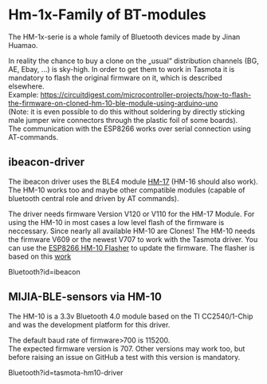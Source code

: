 # Hm-1x-Family of BT-modules  
  
The HM-1x-serie is  a whole family of Bluetooth devices made by Jinan Huamao. 
  
In reality the chance to buy a clone on the „usual“ distribution channels (BG, AE, Ebay, …) is sky-high. In order to get them to work in Tasmota it is mandatory to flash the original firmware on it, which is described elsewhere.  
Example: https://circuitdigest.com/microcontroller-projects/how-to-flash-the-firmware-on-cloned-hm-10-ble-module-using-arduino-uno  
(Note: it is even possible to do this without soldering by directly sticking male jumper wire connectors through the plastic foil of some boards).  
The communication with the ESP8266 works over serial connection using AT-commands.



## ibeacon-driver  
  
The ibeacon driver uses the BLE4 module [HM-17](https://www.herman-shop.com/PDF/bluetooth%20hm16%20hm17.pdf) (HM-16 should also work).
The HM-10 works too and maybe other compatible modules (capable of bluetooth central role and driven by AT commands).

The driver needs firmware Version V120 or V110 for the HM-17 Module.
For using the HM-10 in most cases a low level flash of the firmware is neccessary. Since nearly all available HM-10 are Clones!
The HM-10 needs the firmware V609 or the newest V707 to work with the Tasmota driver. You can use the [ESP8266 HM-10 Flasher](https://github.com/Jason2866/CCLoader) to update the firmware. The flasher is based on this [work](https://circuitdigest.com/microcontroller-projects/how-to-flash-the-firmware-on-cloned-hm-10-ble-module-using-arduino-uno)
  
Bluetooth?id=ibeacon
  
## MIJIA-BLE-sensors via HM-10  
  
The HM-10 is a 3.3v Bluetooth 4.0  module based on the TI CC2540/1-Chip and was the development platform for this driver.
  
The default baud rate of firmware>700 is 115200.  
The expected firmware version is 707. Other versions may work too, but before raising an issue on GitHub a test with this version is mandatory.  

Bluetooth?id=tasmota-hm10-driver
